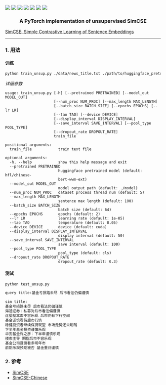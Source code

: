 ![](https://img.shields.io/badge/license-MIT-blue)
![](https://img.shields.io/badge/Python-3.8.5-blue)
![](https://img.shields.io/badge/torch-1.4.0-green)
![](https://img.shields.io/badge/transformers-4.5.1-green)
![](https://img.shields.io/badge/datasets-1.7.0-green)
![](https://img.shields.io/badge/faiss--cpu-1.7.0-green)
![](https://img.shields.io/badge/tqdm-4.49.0-green)

<h3 align="center">
<p>A PyTorch implementation of unsupervised SimCSE </p>
</h3>

[SimCSE: Simple Contrastive Learning of Sentence Embeddings](https://arxiv.org/abs/2104.08821)

---

### 1. 用法

#### 训练 
```bash
python train_unsup.py ./data/news_title.txt ./path/to/huggingface_pretrained_model
```

*详细参数*
```
usage: train_unsup.py [-h] [--pretrained PRETRAINED] [--model_out MODEL_OUT]
                      [--num_proc NUM_PROC] [--max_length MAX_LENGTH]
                      [--batch_size BATCH_SIZE] [--epochs EPOCHS] [--lr LR]
                      [--tao TAO] [--device DEVICE]
                      [--display_interval DISPLAY_INTERVAL]
                      [--save_interval SAVE_INTERVAL] [--pool_type POOL_TYPE]
                      [--dropout_rate DROPOUT_RATE]
                      train_file

positional arguments:
  train_file            train text file

optional arguments:
  -h, --help            show this help message and exit
  --pretrained PRETRAINED
                        huggingface pretrained model (default: hfl/chinese-
                        bert-wwm-ext)
  --model_out MODEL_OUT
                        model output path (default: ./model)
  --num_proc NUM_PROC   dataset process thread num (default: 5)
  --max_length MAX_LENGTH
                        sentence max length (default: 100)
  --batch_size BATCH_SIZE
                        batch size (default: 64)
  --epochs EPOCHS       epochs (default: 2)
  --lr LR               learning rate (default: 1e-05)
  --tao TAO             temperature (default: 0.05)
  --device DEVICE       device (default: cuda)
  --display_interval DISPLAY_INTERVAL
                        display interval (default: 50)
  --save_interval SAVE_INTERVAL
                        save interval (default: 100)
  --pool_type POOL_TYPE
                        pool_type (default: cls)
  --dropout_rate DROPOUT_RATE
                        dropout_rate (default: 0.3)
```

#### 测试
```bash
python test_unsup.py

query title:基金亏损路未尽 后市看法仍偏谨慎

sim title:
基金亏损路未尽 后市看法仍偏谨慎
海通证券：私募对后市看法偏谨慎
连塑基本面不容乐观 后市仍有下行空间
基金谨慎看待后市行情
稳健投资者继续保持观望 市场走势还未明朗
下半年基金投资谨慎乐观
华安基金许之彦：下半年谨慎乐观
楼市主导 期指后市不容乐观
基金公司谨慎看多明年市
前期乐观预期被否 基金重归谨慎
```

### 2. 参考
- [SimCSE](https://github.com/princeton-nlp/SimCSE)
- [SimCSE-Chinese](https://github.com/zhengyanzhao1997/NLP-model/tree/main/model/model/Torch_model/SimCSE-Chinese)